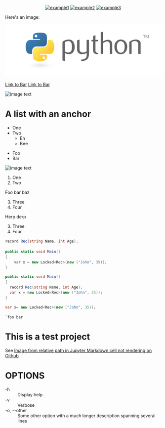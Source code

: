 <div align="center">

  <a href="">![example1](https://img.shields.io/badge/example-one-red)</a>
  <a href="">![example2](https://img.shields.io/badge/example-two-green)</a>
  <a href="">![example3](https://img.shields.io/badge/example-three-blue)</a>

</div>

Here's an image:

![](imgs/python-logo.png)

[Link to Bar](#bar)
<a href="#bar">Link to Bar</a>

![](https://placekitten.com/200/300 "image text")

# A list with an anchor

- One
- Two
    - Eh
    - Bee

<ul>
  <li>Foo</li>
  <li id="bar">Bar</li>
</ul>

![](https://via.placeholder.com/728x90.png?text=Hello+Stack+Overflow "image text")

1. One
1. Two

Foo bar baz

3. Three
3. Four

Herp derp

3. Three
3. Four


```cs
record Rec(string Name, int Age);

public static void Main()
{
    var x = new Locked<Rec>(new ("John", 35)); 
}
```

```cs
public static void Main()
{
  record Rec(string Name, int Age);
  var x = new Locked<Rec>(new ("John", 35)); 
}
```

```cs
var x= new Locked<Rec>(new ("John", 35)); 
```



`` `foo bar ``


# This is a test project

See [Image from relative path in Jupyter Markdown cell not rendering on Github][1]

# OPTIONS

<dl>
  <dt>-h<dt>
  <dd>Display help</dd>

  <dt>-v</dt>
  <dd>Verbose</dd>

  <dt>-o, --other</dt>
  <dd>Some other option with a much longer description
    spanning several lines</dd>
</dl>

[1]: https://stackoverflow.com/q/62799256/354577

